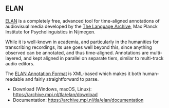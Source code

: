 ## ELAN

[ELAN](https://archive.mpi.nl/tla/elan) is a completely free, advanced tool for time-aligned annotations of audiovisual media developed by the [The Language Archive](https://archive.mpi.nl/tla/), Max Planck Institute for Psycholinguistics in Nijmegen.

While it is well-known in academia, and particularly in the humanities for transcribing recordings, its use goes well beyond this, since anything observed can be annotated, and thus time-aligned. Annotations are multi-layered, and kept aligned in parallel on separate tiers, similar to multi-track audio editors.

The [ELAN Annotation Format](https://www.mpi.nl/tools/elan/EAF_Annotation_Format_3.0_and_ELAN.pdf) is XML-based which makes it both human-readable and fairly straightforward to parse.

- Download (Windows, macOS, Linux): <https://archive.mpi.nl/tla/elan/download>
- Documentation: <https://archive.mpi.nl/tla/elan/documentation>
